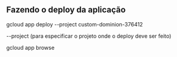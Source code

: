 ## Fazendo o deploy da aplicação

gcloud app deploy --project custom-dominion-376412

--project (para especificar o projeto onde o deploy deve ser feito)

gcloud app browse